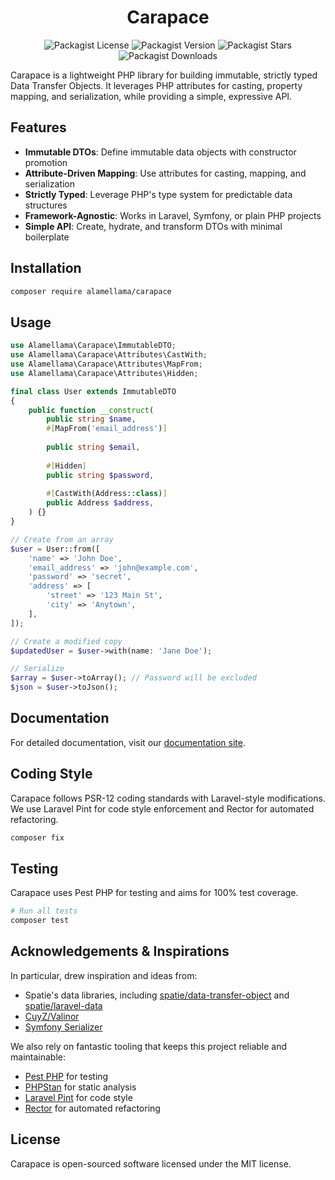 <h1 align="center">Carapace</h1>
<p align="center">
    <img alt="Packagist License" src="https://img.shields.io/packagist/l/ALameLlama/carapace">
    <img alt="Packagist Version" src="https://img.shields.io/packagist/v/ALameLlama/carapace">
    <img alt="Packagist Stars" src="https://img.shields.io/packagist/stars/ALameLlama/carapace">
    <img alt="Packagist Downloads" src="https://img.shields.io/packagist/dt/ALameLlama/carapace">
</p>

Carapace is a lightweight PHP library for building immutable, strictly typed Data Transfer Objects.
It leverages PHP attributes for casting, property mapping,
and serialization, while providing a simple, expressive API.

## Features

- **Immutable DTOs**: Define immutable data objects with constructor promotion
- **Attribute-Driven Mapping**: Use attributes for casting, mapping, and serialization
- **Strictly Typed**: Leverage PHP's type system for predictable data structures
- **Framework-Agnostic**: Works in Laravel, Symfony, or plain PHP projects
- **Simple API**: Create, hydrate, and transform DTOs with minimal boilerplate

## Installation

```bash
composer require alamellama/carapace
```

## Usage

```php
use Alamellama\Carapace\ImmutableDTO;
use Alamellama\Carapace\Attributes\CastWith;
use Alamellama\Carapace\Attributes\MapFrom;
use Alamellama\Carapace\Attributes\Hidden;

final class User extends ImmutableDTO
{
    public function __construct(
        public string $name,
        #[MapFrom('email_address')]
        
        public string $email,
        
        #[Hidden]
        public string $password,
        
        #[CastWith(Address::class)]
        public Address $address,
    ) {}
}

// Create from an array
$user = User::from([
    'name' => 'John Doe',
    'email_address' => 'john@example.com',
    'password' => 'secret',
    'address' => [
        'street' => '123 Main St',
        'city' => 'Anytown',
    ],
]);

// Create a modified copy
$updatedUser = $user->with(name: 'Jane Doe');

// Serialize
$array = $user->toArray(); // Password will be excluded
$json = $user->toJson();
```

## Documentation

For detailed documentation, visit our [documentation site](https://alamellama.github.io/carapace/).

## Coding Style

Carapace follows PSR-12 coding standards with Laravel-style modifications. We use Laravel Pint for code style enforcement and Rector for automated refactoring.

```bash
composer fix
```

## Testing

Carapace uses Pest PHP for testing and aims for 100% test coverage.

```bash
# Run all tests
composer test
```

## Acknowledgements & Inspirations

In particular, drew inspiration and ideas from:

- Spatie's data libraries, including [spatie/data-transfer-object](https://github.com/spatie/data-transfer-object) and [spatie/laravel-data](https://github.com/spatie/laravel-data)
- [CuyZ/Valinor](https://github.com/CuyZ/Valinor)
- [Symfony Serializer](https://symfony.com/doc/current/components/serializer.html)

We also rely on fantastic tooling that keeps this project reliable and maintainable:

- [Pest PHP](https://pestphp.com/) for testing
- [PHPStan](https://phpstan.org/) for static analysis
- [Laravel Pint](https://laravel.com/docs/pint) for code style
- [Rector](https://github.com/rectorphp/rector) for automated refactoring

## License

Carapace is open-sourced software licensed under the MIT license.
